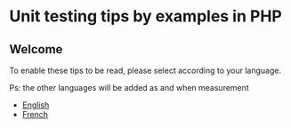 # Unit testing tips by examples in PHP

## Welcome

To enable these tips to be read, please select according to your language.

Ps: the other languages will be added as and when measurement

* [English](./lang/english.md)
* [French](./lang/french.md)
